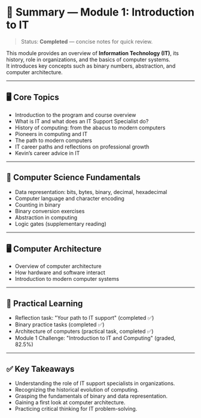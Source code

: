 # 📑 Summary — Module 1: Introduction to IT

> Status: **Completed** — concise notes for quick review.


This module provides an overview of **Information Technology (IT)**, its history, role in organizations, and the basics of computer systems.  
It introduces key concepts such as binary numbers, abstraction, and computer architecture.

---

## 🖥️ Core Topics

- Introduction to the program and course overview  
- What is IT and what does an IT Support Specialist do?  
- History of computing: from the abacus to modern computers  
- Pioneers in computing and IT  
- The path to modern computers  
- IT career paths and reflections on professional growth  
- Kevin’s career advice in IT  

---

## 🔢 Computer Science Fundamentals

- Data representation: bits, bytes, binary, decimal, hexadecimal  
- Computer language and character encoding  
- Counting in binary  
- Binary conversion exercises  
- Abstraction in computing  
- Logic gates (supplementary reading)  

---

## 🖥️ Computer Architecture

- Overview of computer architecture  
- How hardware and software interact  
- Introduction to modern computer systems  

---

## 🔧 Practical Learning

- Reflection task: "Your path to IT support" (completed ✅)  
- Binary practice tasks (completed ✅)  
- Architecture of computers (practical task, completed ✅)  
- Module 1 Challenge: "Introduction to IT and Computing" (graded, 82.5%)  

---

## ✅ Key Takeaways

- Understanding the role of IT support specialists in organizations.  
- Recognizing the historical evolution of computing.  
- Grasping the fundamentals of binary and data representation.  
- Gaining a first look at computer architecture.  
- Practicing critical thinking for IT problem-solving.  
